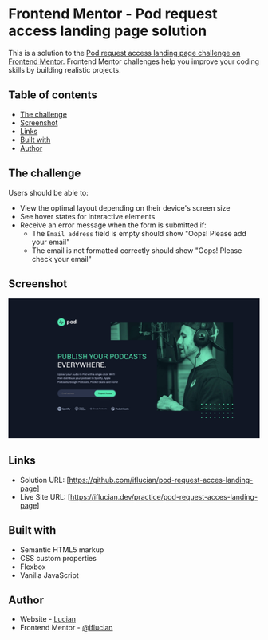 # Frontend Mentor - Pod request access landing page solution

This is a solution to the [Pod request access landing page challenge on Frontend Mentor](https://www.frontendmentor.io/challenges/pod-request-access-landing-page-eyTmdkLSG). Frontend Mentor challenges help you improve your coding skills by building realistic projects.

## Table of contents

- [The challenge](#the-challenge)
- [Screenshot](#screenshot)
- [Links](#links)
- [Built with](#built-with)
- [Author](#author)

## The challenge

Users should be able to:

- View the optimal layout depending on their device's screen size
- See hover states for interactive elements
- Receive an error message when the form is submitted if:
  - The `Email address` field is empty should show "Oops! Please add your email"
  - The email is not formatted correctly should show "Oops! Please check your email"

## Screenshot

![](./screenshot.jpeg)

## Links

- Solution URL: [https://github.com/iflucian/pod-request-acces-landing-page]
- Live Site URL: [https://iflucian.dev/practice/pod-request-acces-landing-page]

## Built with

- Semantic HTML5 markup
- CSS custom properties
- Flexbox
- Vanilla JavaScript

## Author

- Website - [Lucian](https://www.iflucian.dev)
- Frontend Mentor - [@iflucian](https://www.frontendmentor.io/profile/iflucian)
